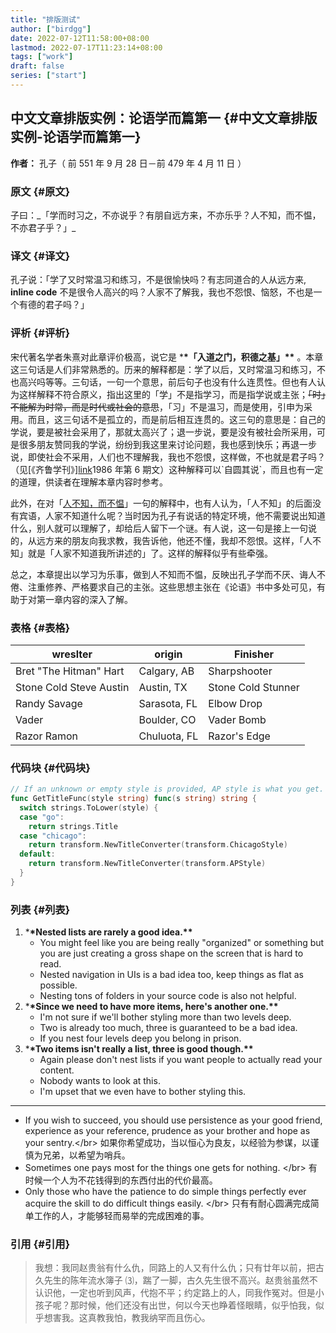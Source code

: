 ```yaml
---
title: "排版测试"
author: ["birdgg"]
date: 2022-07-12T11:58:00+08:00
lastmod: 2022-07-17T11:23:14+08:00
tags: ["work"]
draft: false
series: ["start"]
---
```


## 中文文章排版实例：论语学而篇第一 {#中文文章排版实例-论语学而篇第一}

**作者：** 孔子（ 前 551 年 9 月 28 日－前 479 年 4 月 11 日 ）

### 原文 {#原文}

子曰：\_「学而时习之，不亦说乎？有朋自远方来，不亦乐乎？人不知，而不愠，不亦君子乎？」\_

### 译文 {#译文}

孔子说：「学了又时常温习和练习，不是很愉快吗？有志同道合的人从远方来, **inline code** 不是很令人高兴的吗？人家不了解我，我也不怨恨、恼怒，不也是一个有德的君子吗？」

### 评析 {#评析}

宋代著名学者朱熹对此章评价极高，说它是 \***\*「入道之门，积德之基」\*\*** 。本章这三句话是人们非常熟悉的。历来的解释都是：学了以后，又时常温习和练习，不也高兴吗等等。三句话，一句一个意思，前后句子也没有什么连贯性。但也有人认为这样解释不符合原义，指出这里的「学」不是指学习，而是指学说或主张；~~「时」不能解为时常，而是时代或社会的意思~~，「习」不是温习，而是使用，引申为采用。而且，这三句话不是孤立的，而是前后相互连贯的。这三句的意思是：自己的学说，要是被社会采用了，那就太高兴了；退一步说，要是没有被社会所采用，可是很多朋友赞同我的学说，纷纷到我这里来讨论问题，我也感到快乐；再退一步说，即使社会不采用，人们也不理解我，我也不怨恨，这样做，不也就是君子吗？（见[《齐鲁学刊》][link](https://baidu.com)1986 年第 6 期文）这种解释可以\`自圆其说\`，而且也有一定的道理，供读者在理解本章内容时参考。

此外，在对「[人不知，而不愠](https://baike.baidu.com/item/%E4%BA%BA%E4%B8%8D%E7%9F%A5%E8%80%8C%E4%B8%8D%E6%84%A0%EF%BC%8C%E4%B8%8D%E4%BA%A6%E5%90%9B%E5%AD%90%E4%B9%8E/2867323)」一句的解释中，也有人认为，「人不知」的后面没有宾语，人家不知道什么呢？当时因为孔子有说话的特定环境，他不需要说出知道什么，别人就可以理解了，却给后人留下一个谜。有人说，这一句是接上一句说的，从远方来的朋友向我求教，我告诉他，他还不懂，我却不怨恨。这样，「人不知」就是「人家不知道我所讲述的」了。这样的解释似乎有些牵强。

总之，本章提出以学习为乐事，做到人不知而不愠，反映出孔子学而不厌、诲人不倦、注重修养、严格要求自己的主张。这些思想主张在《论语》书中多处可见，有助于对第一章内容的深入了解。

### 表格 {#表格}

| wreslter                | origin       | Finisher           |
| ----------------------- | ------------ | ------------------ |
| Bret "The Hitman" Hart  | Calgary, AB  | Sharpshooter       |
| Stone Cold Steve Austin | Austin, TX   | Stone Cold Stunner |
| Randy Savage            | Sarasota, FL | Elbow Drop         |
| Vader                   | Boulder, CO  | Vader Bomb         |
| Razor Ramon             | Chuluota, FL | Razor's Edge       |

### 代码块 {#代码块}

```go
// If an unknown or empty style is provided, AP style is what you get.
func GetTitleFunc(style string) func(s string) string {
  switch strings.ToLower(style) {
  case "go":
    return strings.Title
  case "chicago":
    return transform.NewTitleConverter(transform.ChicagoStyle)
  default:
    return transform.NewTitleConverter(transform.APStyle)
  }
}
```

### 列表 {#列表}

1.  \***\*Nested lists are rarely a good idea.\*\***
    - You might feel like you are being really "organized" or something but you are just creating a gross shape on the screen that is hard to read.
    - Nested navigation in UIs is a bad idea too, keep things as flat as possible.
    - Nesting tons of folders in your source code is also not helpful.
2.  \***\*Since we need to have more items, here's another one.\*\***
    - I'm not sure if we'll bother styling more than two levels deep.
    - Two is already too much, three is guaranteed to be a bad idea.
    - If you nest four levels deep you belong in prison.
3.  \***\*Two items isn't really a list, three is good though.\*\***
    - Again please don't nest lists if you want people to actually read your content.
    - Nobody wants to look at this.
    - I'm upset that we even have to bother styling this.

---

- If you wish to succeed, you should use persistence as your good friend, experience as your reference, prudence as your brother and hope as your sentry.&lt;/br&gt;
  如果你希望成功，当以恒心为良友，以经验为参谋，以谨慎为兄弟，以希望为哨兵。
- Sometimes one pays most for the things one gets for nothing. &lt;/br&gt;
  有时候一个人为不花钱得到的东西付出的代价最高。
- Only those who have the patience to do simple things perfectly ever acquire the skill to do difficult things easily. &lt;/br&gt;
  只有有耐心圆满完成简单工作的人，才能够轻而易举的完成困难的事。

### 引用 {#引用}

> 我想：我同赵贵翁有什么仇，同路上的人又有什么仇；只有廿年以前，把古久先生的陈年流水簿子 ⑶，踹了一脚，古久先生很不高兴。赵贵翁虽然不认识他，一定也听到风声，代抱不平；约定路上的人，同我作冤对。但是小孩子呢？那时候，他们还没有出世，何以今天也睁着怪眼睛，似乎怕我，似乎想害我。这真教我怕，教我纳罕而且伤心。
